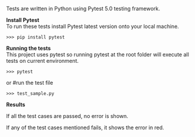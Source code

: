 Tests are written in Python using Pytest 5.0 testing framework.

**Install Pytest** </br>
To run these tests install Pytest latest version onto your local machine.
```
>>> pip install pytest
```

**Running the tests** </br>
This project uses pytest so running pytest at the root folder will execute all tests on current environment.
```
>>> pytest
```  
or 
#run the test file
```
>>> test_sample.py
``` 

**Results** </br>

If all the test cases are passed, no error is shown.

If any of the test cases mentioned fails, it shows the error in red.
 
